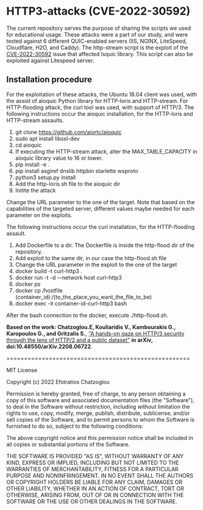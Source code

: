 # HTTP3-attacks (CVE-2022-30592)

The current repository serves the purpose of sharing the scripts we used for educational usage. These attacks were a part of our study, and were tested against 6 different QUIC-enabled servers (IIS, NGINX, LiteSpeed, Cloudflare, H2O, and Caddy). The http-stream script is the exploit of the [CVE-2022-30592](https://nvd.nist.gov/vuln/detail/CVE-2022-30592) issue that affected lsquic library. This script can also be exploited against Litespeed server.

## Installation procedure
For the exploitation of these attacks, the Ubuntu 18.04 client was used, with the assist of aioquic Python library for HTTP-loris and HTTP-stream. For HTTP-flooding attack, the curl tool was used, with support of HTTP/3. The following instructions occur the aioquic installation, for the HTTP-loris and HTTP-stream assaults.

1. git clone https://github.com/aiortc/aioquic
2. sudo apt install libssl-dev
3. cd aioquic
4. If executing the HTTP-stream attack, alter the MAX_TABLE_CAPACITY in aioquic library value to 16 or lower.
5. pip install -e .
6. pip install asgiref dnslib httpbin starlette wsproto
7. python3 setup.py install
8. Add the http-loris.sh file to the aioquic dir
9. Initite the attack

Change the URL parameter to the one of the target. Note that based on the capabilities of the targeted server, different values maybe needed for each parameter on the exploits.

The following instructions occur the curl installation, for the HTTP-flooding assault.

1. Add Dockerfile to a dir. The Dockerfile is inside the http-flood dir of the repository.
2. Add exploit to the same dir, in our case the http-flood.sh file
3. Change the URL parameter in the exploit to the one of the target
4. docker build -t curl-http3 .
5. docker run -t -d --network host curl-http3
6. docker ps
7. docker cp /hostfile  (container_id):/(to_the_place_you_want_the_file_to_be)
8. docker exec -it container-id-curl-http3 bash

After the bash connection to the docker, execute ./http-flood.sh.

**Based on the work: Chatzoglou.E, Kouliaridis V., Kambourakis G., Karopoulos G., and Gritzalis S.**, ["A hands-on gaze on HTTP/3 security through the lens of HTTP/2 and a public dataset"](https://doi.org/10.48550/arXiv.2208.06722) **in arXiv, doi:10.48550/arXiv.2208.06722**.

====================================================

MIT License

Copyright (c) 2022 Efstratios Chatzoglou

Permission is hereby granted, free of charge, to any person obtaining a copy
of this software and associated documentation files (the "Software"), to deal
in the Software without restriction, including without limitation the rights
to use, copy, modify, merge, publish, distribute, sublicense, and/or sell
copies of the Software, and to permit persons to whom the Software is
furnished to do so, subject to the following conditions:

The above copyright notice and this permission notice shall be included in all
copies or substantial portions of the Software.

THE SOFTWARE IS PROVIDED "AS IS", WITHOUT WARRANTY OF ANY KIND, EXPRESS OR
IMPLIED, INCLUDING BUT NOT LIMITED TO THE WARRANTIES OF MERCHANTABILITY,
FITNESS FOR A PARTICULAR PURPOSE AND NONINFRINGEMENT. IN NO EVENT SHALL THE
AUTHORS OR COPYRIGHT HOLDERS BE LIABLE FOR ANY CLAIM, DAMAGES OR OTHER
LIABILITY, WHETHER IN AN ACTION OF CONTRACT, TORT OR OTHERWISE, ARISING FROM,
OUT OF OR IN CONNECTION WITH THE SOFTWARE OR THE USE OR OTHER DEALINGS IN THE
SOFTWARE.
